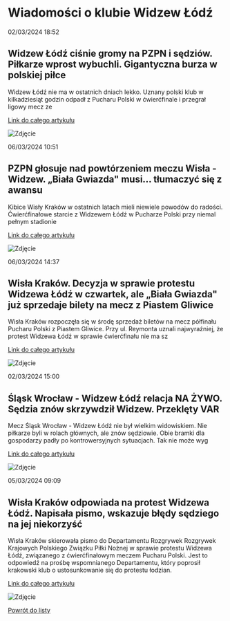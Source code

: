 # Wiadomości o klubie Widzew Łódź

02/03/2024  18:52 

## Widzew Łódź ciśnie gromy na PZPN i sędziów. Piłkarze wprost wybuchli. Gigantyczna burza w polskiej piłce 

Widzew Łódź nie ma w ostatnich dniach lekko. Uznany polski klub w kilkadziesiąt godzin odpadł z Pucharu Polski w ćwierćfinale i przegrał ligowy mecz ze 

[Link do całego artykułu](https://sport.se.pl/pilka-nozna/ekstraklasa/widzew-lodz-cisnie-gromy-na-pzpn-i-sedziow-pilkarze-wprost-wybuchli-gigantyczna-burza-w-polskiej-pilce-aa-AsJ8-KnNo-sDrC.html) 

![Zdjęcie](https://cdn.galleries.smcloud.net/t/galleries/gf-NM79-ggJ8-BaHS_widzew-lodz-cisnie-gromy-na-pzpn-i-sedziow-pilkarze-wprost-wybuchli-300x250.jpg) 

06/03/2024  10:51 

## PZPN głosuje nad powtórzeniem meczu Wisła - Widzew. „Biała Gwiazda" musi… tłumaczyć się z awansu 

Kibice Wisły Kraków w ostatnich latach mieli niewiele powodów do radości. Ćwierćfinałowe starcie z Widzewem Łódź w Pucharze Polski przy niemal pełnym stadionie 

[Link do całego artykułu](https://www.eska.pl/krakow/wisla-krakow-widzew-lodz-puchar-polski-pzpn-glosuje-nad-powtorzeniem-meczu-06-03-2024-aa-2pm6-Tnpq-Fi4Q.html) 

![Zdjęcie](https://cdn.galleries.smcloud.net/t/galleries/gf-X9Sh-f3mZ-NA5r_wisla-krakow-1248x1040.jpg) 

06/03/2024  14:37 

## Wisła Kraków. Decyzja w sprawie protestu Widzewa Łódź w czwartek, ale „Biała Gwiazda" już sprzedaje bilety na mecz z Piastem Gliwice 

Wisła Kraków rozpoczęła się w środę sprzedaż biletów na mecz półfinału Pucharu Polski z Piastem Gliwice. Przy ul. Reymonta uznali najwyraźniej, że protest Widzewa Łódź w sprawie ćwierćfinału nie ma sz 

[Link do całego artykułu](https://www.msn.com/pl-pl/sport/other/wisła-kraków-decyzja-w-sprawie-protestu-widzewa-łódź-w-czwartek-ale-biała-gwiazda-już-sprzedaje-bilety-na-mecz-z-piastem-gliwice/ar-BB1jqOMV) 

![Zdjęcie](https://d-art.ppstatic.pl/kadry/k/r/1/ae/d0/65e87f5218ae3_o_original.jpg) 

02/03/2024  15:00 

## Śląsk Wrocław - Widzew Łódź relacja NA ŻYWO. Sędzia znów skrzywdził Widzew. Przeklęty VAR 

Mecz Śląsk Wrocław - Widzew Łódź nie był wielkim widowiskiem. Nie piłkarze byli w rolach głównych, ale znów sędziowie. Obie bramki dla gospodarzy padły po kontrowersyjnych sytuacjach. Tak nie może wyg 

[Link do całego artykułu](https://www.msn.com/pl-pl/sport/other/śląsk-wrocław-widzew-łódź-relacja-na-żywo-sędzia-znów-skrzywdził-widzew-przeklęty-var/ar-BB1je49G) 

![Zdjęcie](https://d-art.ppstatic.pl/kadry/k/r/1/9f/03/65e338f928785_o_original.jpg) 

05/03/2024  09:09 

## Wisła Kraków odpowiada na protest Widzewa Łódź. Napisała pismo, wskazuje błędy sędziego na jej niekorzyść 

Wisła Kraków skierowała pismo do Departamentu Rozgrywek Rozgrywek Krajowych Polskiego Związku Piłki Nożnej w sprawie protestu Widzewa Łódź, związanego z ćwierćfinałowym meczem Pucharu Polski. Jest to odpowiedź na prośbę wspomnianego Departamentu, który poprosił krakowski klub o ustosunkowanie się do protestu łodzian. 

[Link do całego artykułu](https://www.msn.com/pl-pl/sport/other/wisła-kraków-odpowiada-na-protest-widzewa-łódź-napisała-pismo-wskazuje-błędy-sędziego-na-jej-niekorzyść/ar-BB1jlP8s) 

![Zdjęcie](https://d-art.ppstatic.pl/kadry/k/r/1/da/23/65e6e0e819e11_o_original.jpg) 

[Powrót do listy](https://jacekkajdan.github.io/ekstraklasa/lista_ekstraklasa)